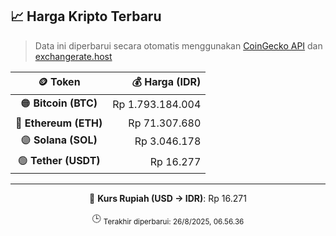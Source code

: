 

<!-- HARGA_KRIPTO -->
## 📈 Harga Kripto Terbaru

> Data ini diperbarui secara otomatis menggunakan [CoinGecko API](https://www.coingecko.com/) dan [exchangerate.host](https://exchangerate.host/)

<div align="center">

| 🪙 Token | 💰 Harga (IDR) |
|:------:|---------------:|
| 🟠 **Bitcoin (BTC)**   | Rp 1.793.184.004 |
| 🔵 **Ethereum (ETH)**  | Rp 71.307.680 |
| 🟣 **Solana (SOL)**    | Rp 3.046.178 |
| 🟢 **Tether (USDT)**   | Rp 16.277 |

---

💱 **Kurs Rupiah (USD → IDR)**: Rp 16.271

🕒 <sub>Terakhir diperbarui: 26/8/2025, 06.56.36</sub>

</div>
<!-- /HARGA_KRIPTO -->